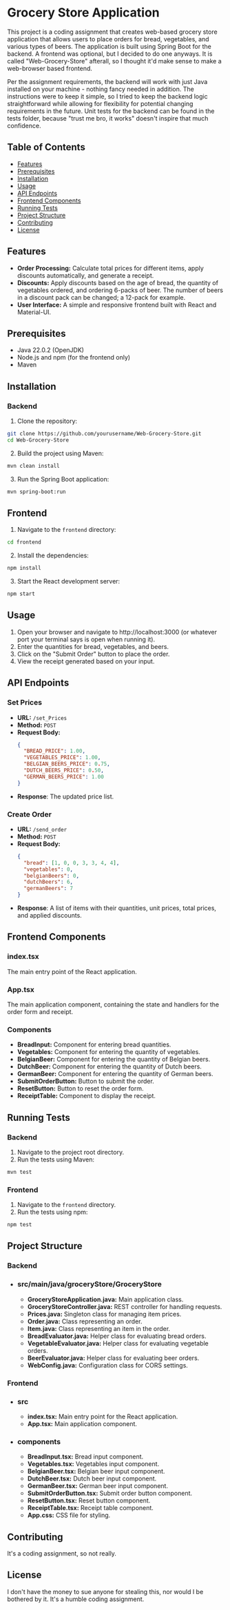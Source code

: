 # Grocery Store Application

This project is a coding assignment that creates web-based grocery store application that allows users to place orders for bread, vegetables, and various types of beers. The application is built using Spring Boot for the backend.
A frontend was optional, but I decided to do one anyways. It is called "Web-Grocery-Store" afterall, so I thought it'd make sense to make a web-browser based frontend.

Per the assignment requirements, the backend will work with just Java installed on your machine - nothing fancy needed in addition.
The instructions were to keep it simple, so I tried to keep the backend logic straightforward while allowing for flexibility for potential changing requirements in the future.
Unit tests for the backend can be found in the tests folder, because "trust me bro, it works" doesn't inspire that much confidence.

## Table of Contents
- [Features](#features)
- [Prerequisites](#prerequisites)
- [Installation](#installation)
- [Usage](#usage)
- [API Endpoints](#api-endpoints)
- [Frontend Components](#frontend-components)
- [Running Tests](#running-tests)
- [Project Structure](#project-structure)
- [Contributing](#contributing)
- [License](#license)

## Features
- **Order Processing:** Calculate total prices for different items, apply discounts automatically, and generate a receipt.
- **Discounts:** Apply discounts based on the age of bread, the quantity of vegetables ordered, and ordering 6-packs of beer. The number of beers in a discount pack can be changed; a 12-pack for example. 
- **User Interface:** A simple and responsive frontend built with React and Material-UI.

## Prerequisites
- Java 22.0.2 (OpenJDK)
- Node.js and npm (for the frontend only)
- Maven

## Installation

### Backend
1. Clone the repository:

```bash
git clone https://github.com/yourusername/Web-Grocery-Store.git
cd Web-Grocery-Store
```
2. Build the project using Maven:

```bash
mvn clean install
```
3. Run the Spring Boot application:
```bash
mvn spring-boot:run
```

## Frontend
1. Navigate to the `frontend` directory:
```bash
cd frontend
```
2. Install the dependencies:
```bash
npm install
```
3. Start the React development server:
``` bash
npm start
```

## Usage

1. Open your browser and navigate to http://localhost:3000 (or whatever port your terminal says is open when running it).
2. Enter the quantities for bread, vegetables, and beers.
3. Click on the "Submit Order" button to place the order.
4. View the receipt generated based on your input.

## API Endpoints

### Set Prices
- **URL:** `/set_Prices`
- **Method:** `POST`
- **Request Body:**
  ```json
  {
    "BREAD_PRICE": 1.00,
    "VEGETABLES_PRICE": 1.00,
    "BELGIAN_BEERS_PRICE": 0.75,
    "DUTCH_BEERS_PRICE": 0.50,
    "GERMAN_BEERS_PRICE": 1.00
  }
  ```
- **Response**: The updated price list.

### Create Order
- **URL:** `/send_order`
- **Method:** `POST`
- **Request Body:**
  ```json
  {
    "bread": [1, 0, 0, 3, 3, 4, 4],
    "vegetables": 0,
    "belgianBeers": 0,
    "dutchBeers": 6,
    "germanBeers": 7
  }
  ```
- **Response**: A list of items with their quantities, unit prices, total prices, and applied discounts.

## Frontend Components

### index.tsx
The main entry point of the React application.

### App.tsx
The main application component, containing the state and handlers for the order form and receipt.

### Components
- **BreadInput:** Component for entering bread quantities.
- **Vegetables:** Component for entering the quantity of vegetables.
- **BelgianBeer:** Component for entering the quantity of Belgian beers.
- **DutchBeer:** Component for entering the quantity of Dutch beers.
- **GermanBeer:** Component for entering the quantity of German beers.
- **SubmitOrderButton:** Button to submit the order.
- **ResetButton:** Button to reset the order form.
- **ReceiptTable:** Component to display the receipt.

## Running Tests

### Backend
1. Navigate to the project root directory.
2. Run the tests using Maven:
```bash
mvn test
```
### Frontend
1. Navigate to the `frontend` directory.
2. Run the tests using npm:
```bash
npm test
```

## Project Structure

### Backend

- ### src/main/java/groceryStore/GroceryStore
  - **GroceryStoreApplication.java:** Main application class.
  - **GroceryStoreController.java:** REST controller for handling requests.
  - **Prices.java:** Singleton class for managing item prices.
  - **Order.java:** Class representing an order.
  - **Item.java:** Class representing an item in the order.
  - **BreadEvaluator.java:** Helper class for evaluating bread orders.
  - **VegetableEvaluator.java:** Helper class for evaluating vegetable orders.
  - **BeerEvaluator.java:** Helper class for evaluating beer orders.
  - **WebConfig.java:** Configuration class for CORS settings.

### Frontend

- ### src
  - **index.tsx:** Main entry point for the React application.
  - **App.tsx:** Main application component.

- ### components
  - **BreadInput.tsx:** Bread input component.
  - **Vegetables.tsx:** Vegetables input component.
  - **BelgianBeer.tsx:** Belgian beer input component.
  - **DutchBeer.tsx:** Dutch beer input component.
  - **GermanBeer.tsx:** German beer input component.
  - **SubmitOrderButton.tsx:** Submit order button component.
  - **ResetButton.tsx:** Reset button component.
  - **ReceiptTable.tsx:** Receipt table component.
  - **App.css:** CSS file for styling.

## Contributing
It's a coding assignment, so not really.

## License
I don't have the money to sue anyone for stealing this, nor would I be bothered by it. It's a humble coding assignment.


